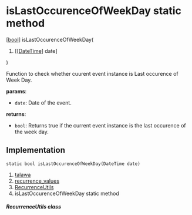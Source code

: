 
<div>

# isLastOccurenceOfWeekDay static method

</div>


[[bool](https://api.flutter.dev/flutter/dart-core/bool-class.html)]
isLastOccurenceOfWeekDay(

1.  [[[DateTime](https://api.flutter.dev/flutter/dart-core/DateTime-class.md)]
    date]

)



Function to check whether cuurent event instance is Last occurence of
Week Day.

**params**:

-   `date`: Date of the event.

**returns**:

-   `bool`: Returns true if the current event instance is the last
    occurence of the week day.



## Implementation

``` language-dart
static bool isLastOccurenceOfWeekDay(DateTime date) 
```







1.  [talawa](../../index.md)
2.  [recurrence_values](../../constants_recurrence_values/)
3.  [RecurrenceUtils](../../constants_recurrence_values/RecurrenceUtils-class.md)
4.  isLastOccurenceOfWeekDay static method

##### RecurrenceUtils class







